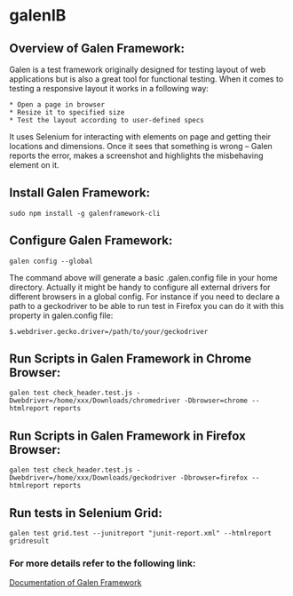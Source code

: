  # galenIB

## Overview of Galen Framework:

Galen is a test framework originally designed for testing layout of web applications but is also a great tool for functional    testing. When it comes to testing a responsive layout it works in a following way:

    * Open a page in browser
    * Resize it to specified size
    * Test the layout according to user-defined specs

It uses Selenium for interacting with elements on page and getting their locations and dimensions.
Once it sees that something is wrong – Galen reports the error, makes a screenshot and highlights the misbehaving element on it.

## Install Galen Framework:
```
sudo npm install -g galenframework-cli
```
## Configure Galen Framework:
```
galen config --global
```
The command above will generate a basic .galen.config file in your home directory. Actually it might be handy to configure all external drivers for different browsers in a global config. For instance if you need to declare a path to a geckodriver to be able to run test in Firefox you can do it with this property in galen.config file:
```
$.webdriver.gecko.driver=/path/to/your/geckodriver
```
## Run Scripts in Galen Framework in Chrome Browser:
```
galen test check_header.test.js -Dwebdriver=/home/xxx/Downloads/chromedriver -Dbrowser=chrome --htmlreport reports
```
## Run Scripts in Galen Framework in Firefox Browser:
```
galen test check_header.test.js -Dwebdriver=/home/xxx/Downloads/geckodriver -Dbrowser=firefox --htmlreport reports
```
## Run tests in Selenium Grid:
```
galen test grid.test --junitreport "junit-report.xml" --htmlreport gridresult
```
### For more details refer to the following link:

[Documentation of Galen Framework](http://galenframework.com/docs/all/)